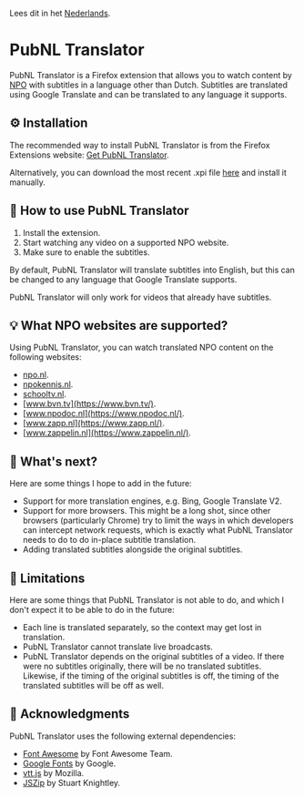 Lees dit in het [Nederlands](README_NL.md).

# PubNL Translator

PubNL Translator is a Firefox extension that allows you to watch content by [NPO](https://en.wikipedia.org/wiki/Nederlandse_Publieke_Omroep_%28organisation%29) with subtitles in a language other than Dutch. Subtitles are translated using Google Translate and can be translated to any language it supports.

## ⚙️ Installation

The recommended way to install PubNL Translator is from the Firefox Extensions website: [Get PubNL Translator](https://addons.mozilla.org/en-US/firefox/addon/pubnl-translator).

Alternatively, you can download the most recent .xpi file [here](https://github.com/Ontwikseltsaar/pubnl-translator/releases/latest) and install it manually.

## 📝 How to use PubNL Translator

1. Install the extension.
2. Start watching any video on a supported NPO website.
3. Make sure to enable the subtitles.

By default, PubNL Translator will translate subtitles into English, but this can be changed to any language that Google Translate supports.

PubNL Translator will only work for videos that already have subtitles.

## 💡 What NPO websites are supported?

Using PubNL Translator, you can watch translated NPO content on the following websites:

- [npo.nl](https://npo.nl/).
- [npokennis.nl](https://npokennis.nl/).
- [schooltv.nl](https://schooltv.nl/).
- [www.bvn.tv](https://www.bvn.tv/).
- [www.npodoc.nl](https://www.npodoc.nl/).
- [www.zapp.nl](https://www.zapp.nl/).
- [www.zappelin.nl](https://www.zappelin.nl/).

## 📅 What's next?

Here are some things I hope to add in the future:

- Support for more translation engines, e.g. Bing, Google Translate V2.
- Support for more browsers. This might be a long shot, since other browsers (particularly Chrome) try to limit the ways in which developers can intercept network requests, which is exactly what PubNL Translator needs to do to do in-place subtitle translation.
- Adding translated subtitles alongside the original subtitles.

## 🚫 Limitations

Here are some things that PubNL Translator is not able to do, and which I don't expect it to be able to do in the future:

- Each line is translated separately, so the context may get lost in translation.
- PubNL Translator cannot translate live broadcasts.
- PubNL Translator depends on the original subtitles of a video. If there were no subtitles originally, there will be no translated subtitles. Likewise, if the timing of the original subtitles is off, the timing of the translated subtitles will be off as well.

## 🙏 Acknowledgments

PubNL Translator uses the following external dependencies:

- [Font Awesome](https://font-awesome.com/) by Font Awesome Team.
- [Google Fonts](https://fonts.google.com/) by Google.
- [vtt.js](https://github.com/mozilla/vtt.js) by Mozilla.
- [JSZip](https://stuk.github.io/jszip/) by Stuart Knightley.

